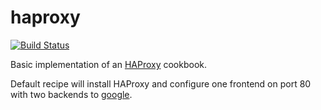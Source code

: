 # haproxy
[![Build Status](https://travis-ci.org/funzie19/haproxy.svg?branch=master)](https://travis-ci.org/funzie19/haproxy)

Basic implementation of an [HAProxy](http://www.haproxy.org/) cookbook.

Default recipe will install HAProxy and configure one frontend on port 80 with two backends to [google](http://www.google.com/).

